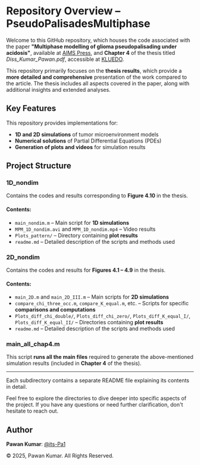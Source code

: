 # **Repository Overview – PseudoPalisadesMultiphase**  

Welcome to this GitHub repository, which houses the code associated with the paper **"Multiphase modelling of glioma pseudopalisading under acidosis"**, available at [AIMS Press](https://www.aimspress.com/article/doi/10.3934/mine.2022049), and **Chapter 4** of the thesis titled *Diss_Kumar_Pawan.pdf*, accessible at [KLUEDO](https://kluedo.ub.rptu.de/frontdoor/index/index/docId/6573).  

This repository primarily focuses on the **thesis results**, which provide a **more detailed and comprehensive** presentation of the work compared to the article. The thesis includes all aspects covered in the paper, along with additional insights and extended analyses.  

## **Key Features**  

This repository provides implementations for:  

- **1D and 2D simulations** of tumor microenvironment models  
- **Numerical solutions** of Partial Differential Equations (PDEs)  
- **Generation of plots and videos** for simulation results  

## **Project Structure**  

### **1D_nondim**  
Contains the codes and results corresponding to **Figure 4.10** in the thesis.  

#### **Contents:**  
- `main_nondim.m` – Main script for **1D simulations**  
- `MPM_1D_nondim.avi` and `MPM_1D_nondim.mp4` – Video results  
- `Plots_pattern/` – Directory containing **plot results**  
- `readme.md` – Detailed description of the scripts and methods used  

### **2D_nondim**  
Contains the codes and results for **Figures 4.1 – 4.9** in the thesis.  

#### **Contents:**  
- `main_2D.m` and `main_2D_III.m` – Main scripts for **2D simulations**  
- `compare_chi_three_occ.m`, `compare_K_equal.m`, etc. – Scripts for specific **comparisons and computations**  
- `Plots_diff_chi_double/`, `Plots_diff_chi_zero/`, `Plots_diff_K_equal_I/`, `Plots_diff_K_equal_II/` – Directories containing **plot results**  
- `readme.md` – Detailed description of the scripts and methods used  

### **main_all_chap4.m**  
This script **runs all the main files** required to generate the above-mentioned simulation results (included in **Chapter 4** of the thesis).  

---
Each subdirectory contains a separate README file explaining its contents in detail.

Feel free to explore the directories to dive deeper into specific aspects of the project. If you have any questions or need further clarification, don't hesitate to reach out.  

## **Author**  
**Pawan Kumar**: [@its-Pa1](https://github.com/its-Pa1)  

© 2025, Pawan Kumar. All Rights Reserved.  
